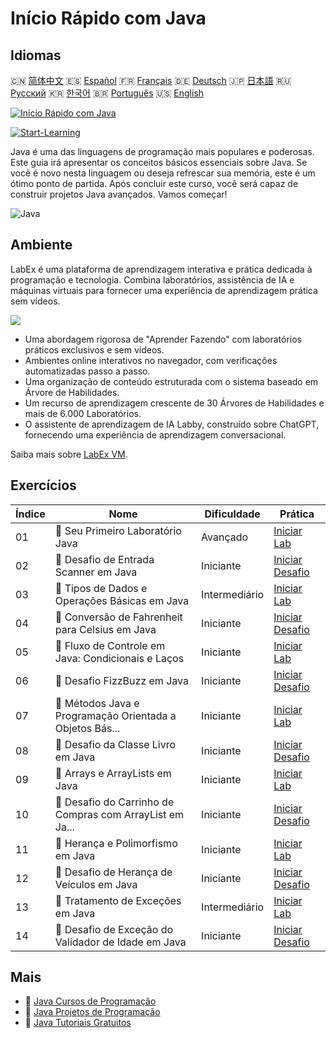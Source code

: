 # Início Rápido com Java

## Idiomas

🇨🇳 [简体中文](README_zh.md) 🇪🇸 [Español](README_es.md) 🇫🇷 [Français](README_fr.md) 🇩🇪 [Deutsch](README_de.md) 🇯🇵 [日本語](README_ja.md) 🇷🇺 [Русский](README_ru.md) 🇰🇷 [한국어](README_ko.md) 🇧🇷 [Português](README_pt.md) 🇺🇸 [English](README.md) 

[![Início Rápido com Java](https://cover-creator.labex.io/quick-start-with-java.png?lang=pt)](https://labex.io/pt/courses/quick-start-with-java)

[![Start-Learning](https://img.shields.io/badge/Start-Learning-whitesmoke?style=for-the-badge)](https://labex.io/pt/courses/quick-start-with-java)

Java é uma das linguagens de programação mais populares e poderosas. Este guia irá apresentar os conceitos básicos essenciais sobre Java. Se você é novo nesta linguagem ou deseja refrescar sua memória, este é um ótimo ponto de partida. Após concluir este curso, você será capaz de construir projetos Java avançados. Vamos começar!

![Java](https://img.shields.io/badge/Java-whitesmoke?style=for-the-badge&logo=java)


## Ambiente

LabEx é uma plataforma de aprendizagem interativa e prática dedicada à programação e tecnologia. Combina laboratórios, assistência de IA e máquinas virtuais para fornecer uma experiência de aprendizagem prática sem vídeos.

![](https://tutorial-screenshot.getvm.io/images/vm-1725247253.png)

- Uma abordagem rigorosa de "Aprender Fazendo" com laboratórios práticos exclusivos e sem vídeos.
- Ambientes online interativos no navegador, com verificações automatizadas passo a passo.
- Uma organização de conteúdo estruturada com o sistema baseado em Árvore de Habilidades.
- Um recurso de aprendizagem crescente de 30 Árvores de Habilidades e mais de 6.000 Laboratórios.
- O assistente de aprendizagem de IA Labby, construído sobre ChatGPT, fornecendo uma experiência de aprendizagem conversacional.

Saiba mais sobre [LabEx VM](https://support.labex.io/using-labex/virtual-machine).

## Exercícios

|   Índice | Nome                                                     | Dificuldade   | Prática                                                                                                                                |
|----------|----------------------------------------------------------|---------------|----------------------------------------------------------------------------------------------------------------------------------------|
|       01 | 📖 Seu Primeiro Laboratório Java                         | Avançado      | <a target='_blank' href='https://labex.io/pt/tutorials/java-your-first-java-lab-411751'>Iniciar Lab</a>                                |
|       02 | 🎯 Desafio de Entrada Scanner em Java                    | Iniciante     | <a target='_blank' href='https://labex.io/pt/tutorials/java-java-scanner-input-challenge-413835'>Iniciar Desafio</a>                   |
|       03 | 📖 Tipos de Dados e Operações Básicas em Java            | Intermediário | <a target='_blank' href='https://labex.io/pt/tutorials/java-java-data-types-and-basic-operations-413744'>Iniciar Lab</a>               |
|       04 | 🎯 Conversão de Fahrenheit para Celsius em Java          | Iniciante     | <a target='_blank' href='https://labex.io/pt/tutorials/java-java-fahrenheit-to-celsius-conversion-413851'>Iniciar Desafio</a>          |
|       05 | 📖 Fluxo de Controle em Java: Condicionais e Laços       | Iniciante     | <a target='_blank' href='https://labex.io/pt/tutorials/java-java-control-flow-conditionals-and-loops-413751'>Iniciar Lab</a>           |
|       06 | 🎯 Desafio FizzBuzz em Java                              | Iniciante     | <a target='_blank' href='https://labex.io/pt/tutorials/java-java-fizzbuzz-challenge-413852'>Iniciar Desafio</a>                        |
|       07 | 📖 Métodos Java e Programação Orientada a Objetos Bás... | Iniciante     | <a target='_blank' href='https://labex.io/pt/tutorials/java-java-methods-and-basic-object-oriented-programming-413809'>Iniciar Lab</a> |
|       08 | 🎯 Desafio da Classe Livro em Java                       | Iniciante     | <a target='_blank' href='https://labex.io/pt/tutorials/java-java-book-class-challenge-413850'>Iniciar Desafio</a>                      |
|       09 | 📖 Arrays e ArrayLists em Java                           | Iniciante     | <a target='_blank' href='https://labex.io/pt/tutorials/java-java-arrays-and-arraylists-413820'>Iniciar Lab</a>                         |
|       10 | 🎯 Desafio do Carrinho de Compras com ArrayList em Ja... | Iniciante     | <a target='_blank' href='https://labex.io/pt/tutorials/java-java-arraylist-shopping-cart-challenge-413849'>Iniciar Desafio</a>         |
|       11 | 📖 Herança e Polimorfismo em Java                        | Iniciante     | <a target='_blank' href='https://labex.io/pt/tutorials/java-java-inheritance-and-polymorphism-413825'>Iniciar Lab</a>                  |
|       12 | 🎯 Desafio de Herança de Veículos em Java                | Iniciante     | <a target='_blank' href='https://labex.io/pt/tutorials/java-java-vehicle-inheritance-challenge-413854'>Iniciar Desafio</a>             |
|       13 | 📖 Tratamento de Exceções em Java                        | Intermediário | <a target='_blank' href='https://labex.io/pt/tutorials/java-java-exception-handling-413830'>Iniciar Lab</a>                            |
|       14 | 🎯 Desafio de Exceção do Validador de Idade em Java      | Iniciante     | <a target='_blank' href='https://labex.io/pt/tutorials/java-java-age-validator-exception-challenge-413848'>Iniciar Desafio</a>         |

## Mais

- 🔗 [Java Cursos de Programação](https://github.com/labex-labs/awesome-programming-courses)
- 🔗 [Java Projetos de Programação](https://github.com/labex-labs/awesome-programming-projects)
- 🔗 [Java Tutoriais Gratuitos](https://github.com/labex-labs/java-free-tutorials)

